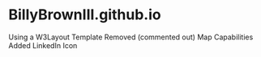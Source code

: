 # BillyBrownIII.github.io
Using a W3Layout Template
Removed (commented out) Map Capabilities
Added LinkedIn Icon
